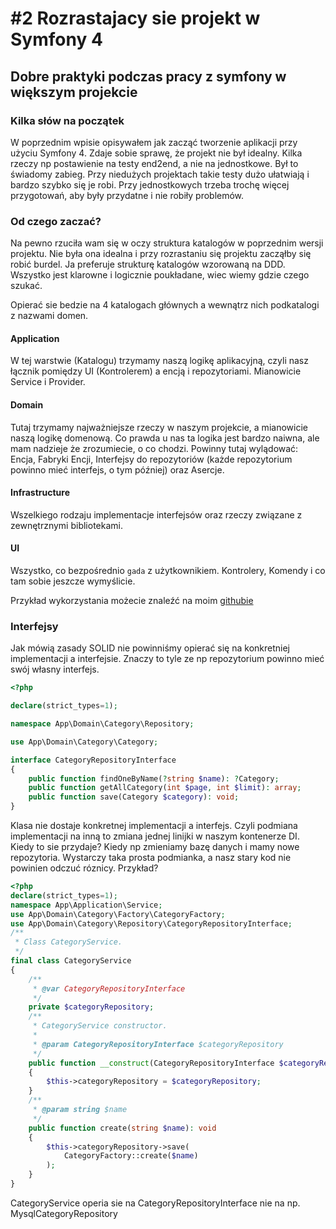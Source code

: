 # #2 Rozrastajacy sie projekt w Symfony 4
## Dobre praktyki podczas pracy z symfony w większym projekcie
### Kilka słów na początek
W poprzednim wpisie opisywałem jak zacząć tworzenie aplikacji przy użyciu Symfony 4. Zdaje sobie sprawę, że projekt nie był idealny. Kilka rzeczy np postawienie na testy end2end, a nie na jednostkowe. Był to świadomy zabieg. Przy niedużych projektach takie testy dużo ułatwiają i bardzo szybko się je robi. Przy jednostkowych trzeba trochę więcej przygotowań, aby były przydatne i nie robiły problemów.
### Od czego zaczać?
Na pewno rzuciła wam się w oczy struktura katalogów w poprzednim wersji projektu. Nie była ona idealna i przy rozrastaniu się projektu zacząłby się robić burdel.
Ja preferuje strukturę katalogów wzorowaną na DDD. Wszystko jest klarowne i logicznie 
poukładane, wiec wiemy gdzie czego szukać.

Opierać sie bedzie na 4 katalogach głównych a wewnątrz nich podkatalogi z nazwami domen.
#### Application
W tej warstwie (Katalogu) trzymamy naszą logikę aplikacyjną, czyli nasz łącznik pomiędzy UI (Kontrolerem) a encją i repozytoriami. Mianowicie Service i Provider. 
#### Domain
Tutaj trzymamy najważniejsze rzeczy w naszym projekcie, a mianowicie naszą logikę domenową. Co prawda u nas ta logika jest bardzo naiwna, ale mam nadzieje że zrozumiecie, o co chodzi. Powinny tutaj wylądować: Encja, Fabryki Encji, Interfejsy do repozytoriów (każde repozytorium powinno mieć interfejs, o tym później) oraz Asercje. 
#### Infrastructure
Wszelkiego rodzaju implementacje interfejsów oraz rzeczy związane z zewnętrznymi bibliotekami.
#### UI
Wszystko, co bezpośrednio `gada` z użytkownikiem. Kontrolery, Komendy i co tam sobie jeszcze wymyślicie.

Przykład wykorzystania możecie znaleźć na moim [githubie](https://github.com/zawiszaty/symfony_simple_crud_example/tree/master/src) 

### Interfejsy
Jak mówią zasady SOLID nie powinniśmy opierać się na konkretniej implementacji a interfejsie.
Znaczy to tyle ze np repozytorium powinno mieć swój własny interfejs.
```php
<?php

declare(strict_types=1);

namespace App\Domain\Category\Repository;

use App\Domain\Category\Category;

interface CategoryRepositoryInterface
{
    public function findOneByName(?string $name): ?Category;
    public function getAllCategory(int $page, int $limit): array;
    public function save(Category $category): void;
}
```
Klasa nie dostaje konkretnej implementacji a interfejs. Czyli podmiana implementacji na inną to zmiana jednej linijki w naszym kontenerze DI. Kiedy to sie przydaje? Kiedy np zmieniamy bazę danych i mamy nowe repozytoria. Wystarczy taka prosta podmianka, a nasz stary kod nie powinien odczuć róznicy.
Przykład?
```php
<?php
declare(strict_types=1);
namespace App\Application\Service;
use App\Domain\Category\Factory\CategoryFactory;
use App\Domain\Category\Repository\CategoryRepositoryInterface;
/**
 * Class CategoryService.
 */
final class CategoryService
{
    /**
     * @var CategoryRepositoryInterface
     */
    private $categoryRepository;
    /**
     * CategoryService constructor.
     *
     * @param CategoryRepositoryInterface $categoryRepository
     */
    public function __construct(CategoryRepositoryInterface $categoryRepository)
    {
        $this->categoryRepository = $categoryRepository;
    }
    /**
     * @param string $name
     */
    public function create(string $name): void
    {
        $this->categoryRepository->save(
            CategoryFactory::create($name)
        );
    }
}
```
CategoryService operia sie na CategoryRepositoryInterface nie na np. MysqlCategoryRepository 

### 

